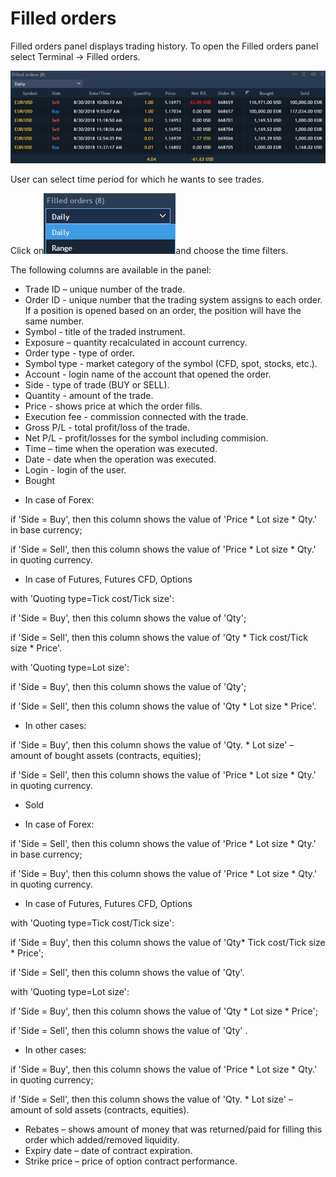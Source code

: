 # Filled orders


Filled orders panel displays trading history. To open the Filled orders panel select Terminal -&gt; Filled orders.

![](../../.gitbook/assets/2%20%2812%29.png)

 User can select time period for which he wants to see trades. 

Click on![](../../.gitbook/assets/3%20%288%29.png)and choose the time filters.

The following columns are available in the panel:

* Trade ID – unique number of the trade.
* Order ID - unique number that the trading system assigns to each order. If a position is opened based on an order, the position will have the same number.
* Symbol - title of the traded instrument.
* Exposure – quantity recalculated in account currency.
* Order type - type of order.
* Symbol type - market category of the symbol \(CFD, spot, stocks, etc.\).
* Account - login name of the account that opened the order.
* Side - type of trade \(BUY or SELL\).
* Quantity - amount of the trade.
* Price - shows price at which the order fills.
* Execution fee - commission connected with the trade.
* Gross P/L - total profit/loss of the trade.
* Net P/L - profit/losses for the symbol including commision.
* Time – time when the operation was executed.
* Date - date when the operation was executed.
* Login - login of the user.
* Bought

- In case of Forex:

if 'Side = Buy', then this column shows the value of 'Price \* Lot size \* Qty.' in base currency;

if 'Side = Sell', then this column shows the value of 'Price \* Lot size \* Qty.' in quoting currency.

- In case of Futures, Futures CFD, Options

with 'Quoting type=Tick cost/Tick size':

if 'Side = Buy', then this column shows the value of 'Qty';

if 'Side = Sell', then this column shows the value of 'Qty \* Tick cost/Tick size \* Price'.

with 'Quoting type=Lot size':

if 'Side = Buy', then this column shows the value of 'Qty';

if 'Side = Sell', then this column shows the value of 'Qty \* Lot size \* Price'.

- In other cases:

if 'Side = Buy', then this column shows the value of 'Qty. \* Lot size' – amount of bought assets \(contracts, equities\);

if 'Side = Sell', then this column shows the value of 'Price \* Lot size \* Qty.' in quoting currency.

* Sold

- In case of Forex:

if 'Side = Sell', then this column shows the value of 'Price \* Lot size \* Qty.' in base currency;

if 'Side = Buy', then this column shows the value of 'Price \* Lot size \* Qty.' in quoting currency.

- In case of Futures, Futures CFD, Options

with 'Quoting type=Tick cost/Tick size':

if 'Side = Buy', then this column shows the value of 'Qty\* Tick cost/Tick size \* Price';

if 'Side = Sell', then this column shows the value of 'Qty'.

with 'Quoting type=Lot size':

if 'Side = Buy', then this column shows the value of 'Qty \* Lot size \* Price';

if 'Side = Sell', then this column shows the value of 'Qty' .

- In other cases:

if 'Side = Buy', then this column shows the value of 'Price \* Lot size \* Qty.' in quoting currency;

if 'Side = Sell', then this column shows the value of 'Qty. \* Lot size' – amount of sold assets \(contracts, equities\).

* Rebates – shows amount of money that was returned/paid for filling this order which added/removed liquidity.
* Expiry date – date of contract expiration.
* Strike price – price of option contract performance.



